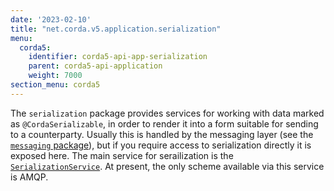 ```yaml
---
date: '2023-02-10'
title: "net.corda.v5.application.serialization"
menu:
  corda5:
    identifier: corda5-api-app-serialization
    parent: corda5-api-application
    weight: 7000
section_menu: corda5
---
```


The `serialization` package provides services for working with data marked as `@CordaSerializable`, in order to render it into a form suitable for sending to a counterparty. Usually this is handled by the messaging layer (see the <a href="messaging.md">`messaging` package</a>), but if you require access to serialization directly it is exposed here. The main service for serailization is the <a href="../../../../../../api-ref/corda/5.0-beta/java/net/corda/v5/application/serialization/SerializationService.html" target="_blank">`SerializationService`</a>. At present, the only scheme available via this service is AMQP.
